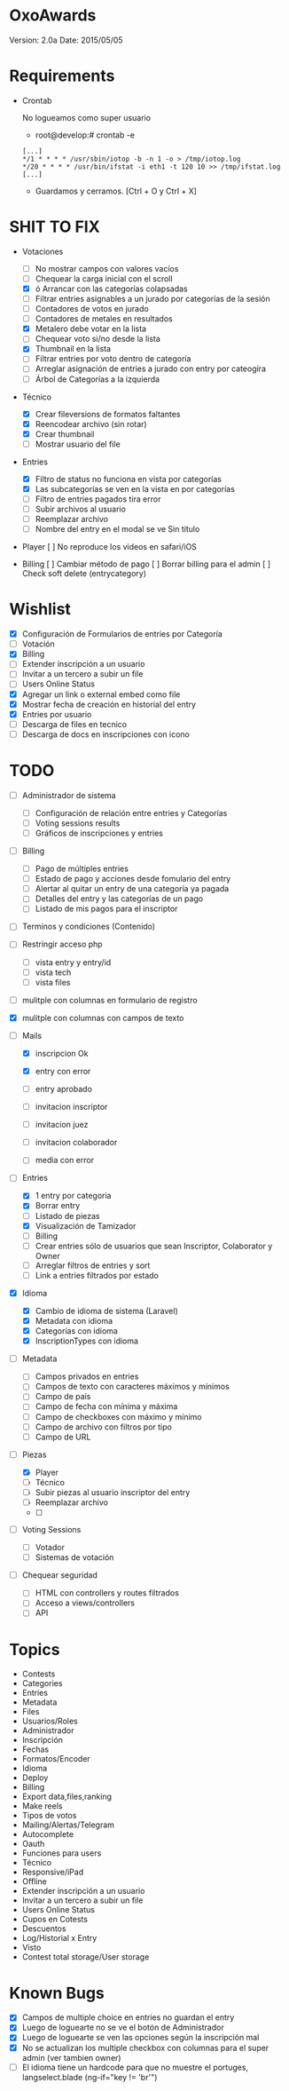 OxoAwards
=========

  Version:  2.0a
  Date:     2015/05/05

Requirements
============

- Crontab
    
    No logueamos como super usuario

    - root@develop:# crontab -e
        
    ```
    [...]
    */1 * * * * /usr/sbin/iotop -b -n 1 -o > /tmp/iotop.log
    */20 * * * * /usr/bin/ifstat -i eth1 -t 120 10 >> /tmp/ifstat.log
    [...]
    ```
        
     - Guardamos y cerramos. [Ctrl + O y Ctrl + X]

SHIT TO FIX
===========

- Votaciones
    - [ ] No mostrar campos con valores vacíos
	- [ ] Chequear la carga inicial con el scroll
	- [x] ó Arrancar con las categorías colapsadas
	- [ ] Filtrar entries asignables a un jurado por categorías de la sesión
	- [ ] Contadores de votos en jurado
	- [ ] Contadores de metales en resultados
	- [x] Metalero debe votar en la lista
	- [ ] Chequear voto si/no desde la lista
	- [x] Thumbnail en la lista
	- [ ] Filtrar entries por voto dentro de categoría
	- [ ] Arreglar asignación de entries a jurado con entry por cateogíra
	- [ ] Árbol de Categorías a la izquierda

- Técnico
	- [x] Crear fileversions de formatos faltantes
	- [x] Reencodear archivo (sin rotar)
	- [x] Crear thumbnail
	- [ ] Mostrar usuario del file

- Entries
	- [x] Filtro de status no funciona en vista por categorías
	- [x] Las subcategorías se ven en la vista en por categorías
	- [ ] Filtro de entries pagados tira error
	- [ ] Subir archivos al usuario
	- [ ] Reemplazar archivo
	- [ ] Nombre del entry en el modal se ve Sin título

- Player
	[ ] No reproduce los videos en safari/iOS
	
- Billing
	[ ] Cambiar método de pago
	[ ] Borrar billing para el admin
	[ ] Check soft delete (entrycategory)
	
Wishlist
========
  - [X] Configuración de Formularios de entries por Categoría
  - [ ] Votación
  - [X] Billing
  - [ ] Extender inscripción a un usuario
  - [ ] Invitar a un tercero a subir un file
  - [ ] Users Online Status
  - [X] Agregar un link o external embed como file
  - [X] Mostrar fecha de creación en historial del entry
  - [x] Entries por usuario
  - [ ] Descarga de files en tecnico 
  - [ ] Descarga de docs en inscripciones con icono 
  
TODO
====
  - [ ] Administrador de sistema
    - [ ] Configuración de relación entre entries y Categorías
    - [ ] Voting sessions results
    - [ ] Gráficos de inscripciones y entries

  - [ ] Billing
    - [ ] Pago de múltiples entries
    - [ ] Estado de pago y acciones desde fomulario del entry
    - [ ] Alertar al quitar un entry de una categoría ya pagada
    - [ ] Detalles del entry y las categorías de un pago
    - [ ] Listado de mis pagos para el inscriptor
    
  - [ ] Terminos y condiciones (Contenido)  
  
  - [ ] Restringir acceso php
    - [ ] vista entry y entry/id
    - [ ] vista tech
    - [ ] vista files
  - [ ] mulitple con columnas en formulario de registro
  - [X] mulitple con columnas con campos de texto
  - [ ] Mails
    - [x] inscripcion Ok
    - [x] entry con error
    - [ ] entry aprobado
    - [ ] invitacion inscriptor
    - [ ] invitacion juez
    - [ ] invitacion colaborador
    - [ ] media con error
    
    
  
  - [ ] Entries
    - [x] 1 entry por categoria
    - [x] Borrar entry
    - [ ] Listado de piezas
    - [x] Visualización de Tamizador
    - [ ] Billing
    - [ ] Crear entries sólo de usuarios que sean Inscriptor, Colaborator y Owner
    - [ ] Arreglar filtros de entries y sort
    - [ ] Link a entries filtrados por estado
    
  - [x] Idioma
    - [x] Cambio de idioma de sistema (Laravel)
    - [x] Metadata con idioma
    - [x] Categorías con idioma
    - [x] InscriptionTypes con idioma
    
  - [ ] Metadata
    - [ ] Campos privados en entries
    - [ ] Campos de texto con caracteres máximos y mínimos
    - [ ] Campo de país
    - [ ] Campo de fecha con mínima y máxima
    - [ ] Campo de checkboxes con máximo y mínimo
    - [ ] Campo de archivo con filtros por tipo
    - [ ] Campo de URL
  
  - [ ] Piezas
    - [x] Player
    - [ ] Técnico
    - [ ] Subir piezas al usuario inscriptor del entry
    - [ ] Reemplazar archivo
    - [ ] 
    
  - [ ] Voting Sessions
    - [ ] Votador
    - [ ] Sistemas de votación
    
  - [ ] Chequear seguridad
    - [ ] HTML con controllers y routes filtrados
    - [ ] Acceso a views/controllers
    - [ ] API
    
Topics
======
  - Contests
  - Categories
  - Entries
  - Metadata
  - Files
  - Usuarios/Roles
  - Administrador
  - Inscripción
  - Fechas
  - Formatos/Encoder
  - Idioma
  - Deploy
  - Billing
  - Export data,files,ranking
  - Make reels
  - Tipos de votos
  - Mailing/Alertas/Telegram
  - Autocomplete
  - Oauth
  - Funciones para users
  - Técnico
  - Responsive/iPad
  - Offline
  - Extender inscripción a un usuario
  - Invitar a un tercero a subir un file
  - Users Online Status
  - Cupos en Cotests
  - Descuentos
  - Log/Historial x Entry
  - Visto
  - Contest total storage/User storage

Known Bugs
==========
  - [x] Campos de multiple choice en entries no guardan el entry
  - [x] Luego de loguearte no se ve el botón de Administrador
  - [x] Luego de loguearte se ven las opciones según la inscripción mal
  - [x] No se actualizan los multiple checkbox con columnas para el super admin (ver tambien owner)
  - [ ] El idioma tiene un hardcode para que no muestre el portuges, langselect.blade (ng-if="key != 'br'")